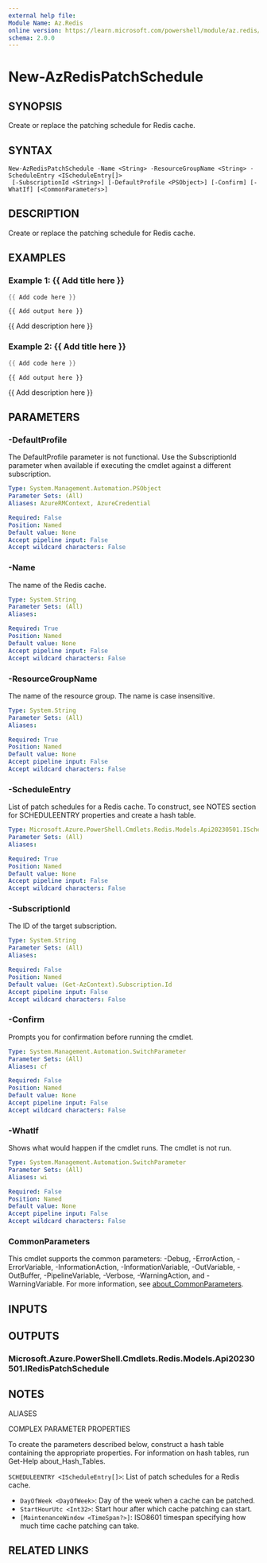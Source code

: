 ```yaml
---
external help file:
Module Name: Az.Redis
online version: https://learn.microsoft.com/powershell/module/az.redis/new-azredispatchschedule
schema: 2.0.0
---
```


# New-AzRedisPatchSchedule

## SYNOPSIS
Create or replace the patching schedule for Redis cache.

## SYNTAX

```
New-AzRedisPatchSchedule -Name <String> -ResourceGroupName <String> -ScheduleEntry <IScheduleEntry[]>
 [-SubscriptionId <String>] [-DefaultProfile <PSObject>] [-Confirm] [-WhatIf] [<CommonParameters>]
```

## DESCRIPTION
Create or replace the patching schedule for Redis cache.

## EXAMPLES

### Example 1: {{ Add title here }}
```powershell
{{ Add code here }}
```

```output
{{ Add output here }}
```

{{ Add description here }}

### Example 2: {{ Add title here }}
```powershell
{{ Add code here }}
```

```output
{{ Add output here }}
```

{{ Add description here }}

## PARAMETERS

### -DefaultProfile
The DefaultProfile parameter is not functional.
Use the SubscriptionId parameter when available if executing the cmdlet against a different subscription.

```yaml
Type: System.Management.Automation.PSObject
Parameter Sets: (All)
Aliases: AzureRMContext, AzureCredential

Required: False
Position: Named
Default value: None
Accept pipeline input: False
Accept wildcard characters: False
```

### -Name
The name of the Redis cache.

```yaml
Type: System.String
Parameter Sets: (All)
Aliases:

Required: True
Position: Named
Default value: None
Accept pipeline input: False
Accept wildcard characters: False
```

### -ResourceGroupName
The name of the resource group.
The name is case insensitive.

```yaml
Type: System.String
Parameter Sets: (All)
Aliases:

Required: True
Position: Named
Default value: None
Accept pipeline input: False
Accept wildcard characters: False
```

### -ScheduleEntry
List of patch schedules for a Redis cache.
To construct, see NOTES section for SCHEDULEENTRY properties and create a hash table.

```yaml
Type: Microsoft.Azure.PowerShell.Cmdlets.Redis.Models.Api20230501.IScheduleEntry[]
Parameter Sets: (All)
Aliases:

Required: True
Position: Named
Default value: None
Accept pipeline input: False
Accept wildcard characters: False
```

### -SubscriptionId
The ID of the target subscription.

```yaml
Type: System.String
Parameter Sets: (All)
Aliases:

Required: False
Position: Named
Default value: (Get-AzContext).Subscription.Id
Accept pipeline input: False
Accept wildcard characters: False
```

### -Confirm
Prompts you for confirmation before running the cmdlet.

```yaml
Type: System.Management.Automation.SwitchParameter
Parameter Sets: (All)
Aliases: cf

Required: False
Position: Named
Default value: None
Accept pipeline input: False
Accept wildcard characters: False
```

### -WhatIf
Shows what would happen if the cmdlet runs.
The cmdlet is not run.

```yaml
Type: System.Management.Automation.SwitchParameter
Parameter Sets: (All)
Aliases: wi

Required: False
Position: Named
Default value: None
Accept pipeline input: False
Accept wildcard characters: False
```

### CommonParameters
This cmdlet supports the common parameters: -Debug, -ErrorAction, -ErrorVariable, -InformationAction, -InformationVariable, -OutVariable, -OutBuffer, -PipelineVariable, -Verbose, -WarningAction, and -WarningVariable. For more information, see [about_CommonParameters](http://go.microsoft.com/fwlink/?LinkID=113216).

## INPUTS

## OUTPUTS

### Microsoft.Azure.PowerShell.Cmdlets.Redis.Models.Api20230501.IRedisPatchSchedule

## NOTES

ALIASES

COMPLEX PARAMETER PROPERTIES

To create the parameters described below, construct a hash table containing the appropriate properties. For information on hash tables, run Get-Help about_Hash_Tables.


`SCHEDULEENTRY <IScheduleEntry[]>`: List of patch schedules for a Redis cache.
  - `DayOfWeek <DayOfWeek>`: Day of the week when a cache can be patched.
  - `StartHourUtc <Int32>`: Start hour after which cache patching can start.
  - `[MaintenanceWindow <TimeSpan?>]`: ISO8601 timespan specifying how much time cache patching can take. 

## RELATED LINKS

